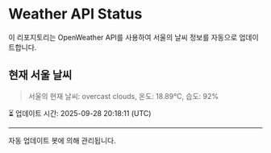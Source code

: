 
# Weather API Status

이 리포지토리는 OpenWeather API를 사용하여 서울의 날씨 정보를 자동으로 업데이트합니다.

## 현재 서울 날씨
> 서울의 현재 날씨: overcast clouds, 온도: 18.89°C, 습도: 92%

⏳ 업데이트 시간: 2025-09-28 20:18:11 (UTC)

---
자동 업데이트 봇에 의해 관리됩니다.
